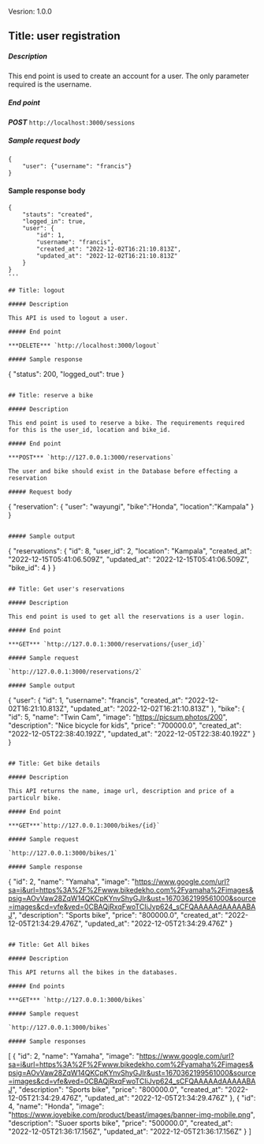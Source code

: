 Vesrion: 1.0.0

## Title: user registration

##### Description

This end point is used to create an account for a user. The only parameter required is the username.

##### End point

***POST*** `http://localhost:3000/sessions`

##### Sample request body

```
{
    "user": {"username": "francis"}
}
```

#### Sample response body

```
{
    "stauts": "created",
    "logged_in": true,
    "user": {
        "id": 1,
        "username": "francis",
        "created_at": "2022-12-02T16:21:10.813Z",
        "updated_at": "2022-12-02T16:21:10.813Z"
    }
}
'''

## Title: logout

##### Description

This API is used to logout a user.

##### End point

***DELETE*** `http://localhost:3000/logout`

##### Sample response

```
{
    "status": 200,
    "logged_out": true
}
```

## Title: reserve a bike

##### Description

This end point is used to reserve a bike. The requirements required for this is the user_id, location and bike_id.

##### End point

***POST*** `http://127.0.0.1:3000/reservations`

The user and bike should exist in the Database before effecting a reservation

##### Request body

```
 {
    "reservation": {
        "user": "wayungi",
        "bike":"Honda",
        "location":"Kampala"
    }
}
```

##### Sample output

```
 {
    "reservations": {
        "id": 8,
        "user_id": 2,
        "location": "Kampala",
        "created_at": "2022-12-15T05:41:06.509Z",
        "updated_at": "2022-12-15T05:41:06.509Z",
        "bike_id": 4
    }
}
```

## Title: Get user's reservations

##### Description

This end point is used to get all the reservations is a user login.

##### End point

***GET*** `http://127.0.0.1:3000/reservations/{user_id}`

##### Sample request

`http://127.0.0.1:3000/reservations/2`

##### Sample output

```
{
    "user": {
        "id": 1,
        "username": "francis",
        "created_at": "2022-12-02T16:21:10.813Z",
        "updated_at": "2022-12-02T16:21:10.813Z"
    },
    "bike": {
        "id": 5,
        "name": "Twin Cam",
        "image": "https://picsum.photos/200",
        "description": "Nice bicycle for kids",
        "price": "700000.0",
        "created_at": "2022-12-05T22:38:40.192Z",
        "updated_at": "2022-12-05T22:38:40.192Z"
    }
}
```

## Title: Get bike details

##### Description

This API returns the name, image url, description and price of a particulr bike.

##### End point

***GET***`http://127.0.0.1:3000/bikes/{id}`

##### Sample request

`http://127.0.0.1:3000/bikes/1`

##### Sample response

```
{
 "id": 2,
    "name": "Yamaha",
    "image": "https://www.google.com/url?sa=i&url=https%3A%2F%2Fwww.bikedekho.com%2Fyamaha%2Fimages&psig=AOvVaw28ZqW14QKCpKYnvShyGJIr&ust=1670362199561000&source=images&cd=vfe&ved=0CBAQjRxqFwoTCIiJvp624_sCFQAAAAAdAAAAABAJ",
    "description": "Sports bike",
    "price": "800000.0",
    "created_at": "2022-12-05T21:34:29.476Z",
    "updated_at": "2022-12-05T21:34:29.476Z"
}
```

## Title: Get All bikes

##### Description

This API returns all the bikes in the databases.

##### End points

***GET*** `http://127.0.0.1:3000/bikes`

##### Sample request

`http://127.0.0.1:3000/bikes`

##### Sample responses

```
[
    {
        "id": 2,
        "name": "Yamaha",
        "image": "https://www.google.com/url?sa=i&url=https%3A%2F%2Fwww.bikedekho.com%2Fyamaha%2Fimages&psig=AOvVaw28ZqW14QKCpKYnvShyGJIr&ust=1670362199561000&source=images&cd=vfe&ved=0CBAQjRxqFwoTCIiJvp624_sCFQAAAAAdAAAAABAJ",
        "description": "Sports bike",
        "price": "800000.0",
        "created_at": "2022-12-05T21:34:29.476Z",
        "updated_at": "2022-12-05T21:34:29.476Z"
    },
    {
        "id": 4,
        "name": "Honda",
        "image": "https://www.joyebike.com/product/beast/images/banner-img-mobile.png",
        "description": "Suoer sports bike",
        "price": "500000.0",
        "created_at": "2022-12-05T21:36:17.156Z",
        "updated_at": "2022-12-05T21:36:17.156Z"
    }
]
```
